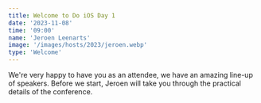 ```yaml
---
title: Welcome to Do iOS Day 1
date: '2023-11-08'
time: '09:00'
name: 'Jeroen Leenarts'
image: '/images/hosts/2023/jeroen.webp'
type: 'Welcome'
---
```


We're very happy to have you as an attendee, we have an amazing line-up of speakers. Before we start, Jeroen will take you through the practical details of the conference.